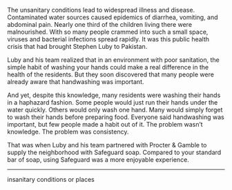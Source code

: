 The unsanitary conditions lead to widespread illness and disease.
Contaminated water sources caused epidemics of diarrhea, vomiting,
and abdominal pain. Nearly one third of the children living there were
malnourished. With so many people crammed into such a small space,
viruses and bacterial infections spread rapidly. It was this public
health crisis that had brought Stephen Luby to Pakistan.

Luby and his team realized that in an environment with poor
sanitation, the simple habit of washing your hands could make a real
difference in the health of the residents. But they soon discovered that
many people were already aware that handwashing was important.

And yet, despite this knowledge, many residents were washing their
hands in a haphazard fashion. Some people would just run their hands
under the water quickly. Others would only wash one hand. Many
would simply forget to wash their hands before preparing food.
Everyone said handwashing was important, but few people made a
habit out of it. The problem wasn’t knowledge. The problem was
consistency.

That was when Luby and his team partnered with Procter & Gamble
to supply the neighborhood with Safeguard soap. Compared to your
standard bar of soap, using Safeguard was a more enjoyable
experience.

---
insanitary conditions or places